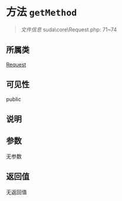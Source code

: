 # 方法 `getMethod`

> *文件信息* suda\core\Request.php: 71~74

## 所属类 

[Request](../Request.md)

## 可见性

public

## 说明



## 参数


无参数


## 返回值

无返回值
